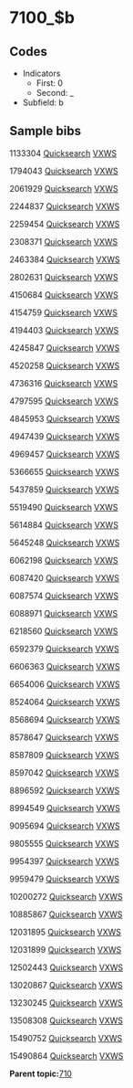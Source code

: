 # 7100\_$b

## Codes

-   Indicators
    -   First: 0
    -   Second: \_
-   Subfield: b

## Sample bibs

1133304 [Quicksearch](https://search.library.yale.edu/catalog/1133304) [VXWS](http://prodorbis.library.yale.edu:7014/vxws/GetHoldingsService?bibId=1133304)

1794043 [Quicksearch](https://search.library.yale.edu/catalog/1794043) [VXWS](http://prodorbis.library.yale.edu:7014/vxws/GetHoldingsService?bibId=1794043)

2061929 [Quicksearch](https://search.library.yale.edu/catalog/2061929) [VXWS](http://prodorbis.library.yale.edu:7014/vxws/GetHoldingsService?bibId=2061929)

2244837 [Quicksearch](https://search.library.yale.edu/catalog/2244837) [VXWS](http://prodorbis.library.yale.edu:7014/vxws/GetHoldingsService?bibId=2244837)

2259454 [Quicksearch](https://search.library.yale.edu/catalog/2259454) [VXWS](http://prodorbis.library.yale.edu:7014/vxws/GetHoldingsService?bibId=2259454)

2308371 [Quicksearch](https://search.library.yale.edu/catalog/2308371) [VXWS](http://prodorbis.library.yale.edu:7014/vxws/GetHoldingsService?bibId=2308371)

2463384 [Quicksearch](https://search.library.yale.edu/catalog/2463384) [VXWS](http://prodorbis.library.yale.edu:7014/vxws/GetHoldingsService?bibId=2463384)

2802631 [Quicksearch](https://search.library.yale.edu/catalog/2802631) [VXWS](http://prodorbis.library.yale.edu:7014/vxws/GetHoldingsService?bibId=2802631)

4150684 [Quicksearch](https://search.library.yale.edu/catalog/4150684) [VXWS](http://prodorbis.library.yale.edu:7014/vxws/GetHoldingsService?bibId=4150684)

4154759 [Quicksearch](https://search.library.yale.edu/catalog/4154759) [VXWS](http://prodorbis.library.yale.edu:7014/vxws/GetHoldingsService?bibId=4154759)

4194403 [Quicksearch](https://search.library.yale.edu/catalog/4194403) [VXWS](http://prodorbis.library.yale.edu:7014/vxws/GetHoldingsService?bibId=4194403)

4245847 [Quicksearch](https://search.library.yale.edu/catalog/4245847) [VXWS](http://prodorbis.library.yale.edu:7014/vxws/GetHoldingsService?bibId=4245847)

4520258 [Quicksearch](https://search.library.yale.edu/catalog/4520258) [VXWS](http://prodorbis.library.yale.edu:7014/vxws/GetHoldingsService?bibId=4520258)

4736316 [Quicksearch](https://search.library.yale.edu/catalog/4736316) [VXWS](http://prodorbis.library.yale.edu:7014/vxws/GetHoldingsService?bibId=4736316)

4797595 [Quicksearch](https://search.library.yale.edu/catalog/4797595) [VXWS](http://prodorbis.library.yale.edu:7014/vxws/GetHoldingsService?bibId=4797595)

4845953 [Quicksearch](https://search.library.yale.edu/catalog/4845953) [VXWS](http://prodorbis.library.yale.edu:7014/vxws/GetHoldingsService?bibId=4845953)

4947439 [Quicksearch](https://search.library.yale.edu/catalog/4947439) [VXWS](http://prodorbis.library.yale.edu:7014/vxws/GetHoldingsService?bibId=4947439)

4969457 [Quicksearch](https://search.library.yale.edu/catalog/4969457) [VXWS](http://prodorbis.library.yale.edu:7014/vxws/GetHoldingsService?bibId=4969457)

5366655 [Quicksearch](https://search.library.yale.edu/catalog/5366655) [VXWS](http://prodorbis.library.yale.edu:7014/vxws/GetHoldingsService?bibId=5366655)

5437859 [Quicksearch](https://search.library.yale.edu/catalog/5437859) [VXWS](http://prodorbis.library.yale.edu:7014/vxws/GetHoldingsService?bibId=5437859)

5519490 [Quicksearch](https://search.library.yale.edu/catalog/5519490) [VXWS](http://prodorbis.library.yale.edu:7014/vxws/GetHoldingsService?bibId=5519490)

5614884 [Quicksearch](https://search.library.yale.edu/catalog/5614884) [VXWS](http://prodorbis.library.yale.edu:7014/vxws/GetHoldingsService?bibId=5614884)

5645248 [Quicksearch](https://search.library.yale.edu/catalog/5645248) [VXWS](http://prodorbis.library.yale.edu:7014/vxws/GetHoldingsService?bibId=5645248)

6062198 [Quicksearch](https://search.library.yale.edu/catalog/6062198) [VXWS](http://prodorbis.library.yale.edu:7014/vxws/GetHoldingsService?bibId=6062198)

6087420 [Quicksearch](https://search.library.yale.edu/catalog/6087420) [VXWS](http://prodorbis.library.yale.edu:7014/vxws/GetHoldingsService?bibId=6087420)

6087574 [Quicksearch](https://search.library.yale.edu/catalog/6087574) [VXWS](http://prodorbis.library.yale.edu:7014/vxws/GetHoldingsService?bibId=6087574)

6088971 [Quicksearch](https://search.library.yale.edu/catalog/6088971) [VXWS](http://prodorbis.library.yale.edu:7014/vxws/GetHoldingsService?bibId=6088971)

6218560 [Quicksearch](https://search.library.yale.edu/catalog/6218560) [VXWS](http://prodorbis.library.yale.edu:7014/vxws/GetHoldingsService?bibId=6218560)

6592379 [Quicksearch](https://search.library.yale.edu/catalog/6592379) [VXWS](http://prodorbis.library.yale.edu:7014/vxws/GetHoldingsService?bibId=6592379)

6606363 [Quicksearch](https://search.library.yale.edu/catalog/6606363) [VXWS](http://prodorbis.library.yale.edu:7014/vxws/GetHoldingsService?bibId=6606363)

6654006 [Quicksearch](https://search.library.yale.edu/catalog/6654006) [VXWS](http://prodorbis.library.yale.edu:7014/vxws/GetHoldingsService?bibId=6654006)

8524064 [Quicksearch](https://search.library.yale.edu/catalog/8524064) [VXWS](http://prodorbis.library.yale.edu:7014/vxws/GetHoldingsService?bibId=8524064)

8568694 [Quicksearch](https://search.library.yale.edu/catalog/8568694) [VXWS](http://prodorbis.library.yale.edu:7014/vxws/GetHoldingsService?bibId=8568694)

8578647 [Quicksearch](https://search.library.yale.edu/catalog/8578647) [VXWS](http://prodorbis.library.yale.edu:7014/vxws/GetHoldingsService?bibId=8578647)

8587809 [Quicksearch](https://search.library.yale.edu/catalog/8587809) [VXWS](http://prodorbis.library.yale.edu:7014/vxws/GetHoldingsService?bibId=8587809)

8597042 [Quicksearch](https://search.library.yale.edu/catalog/8597042) [VXWS](http://prodorbis.library.yale.edu:7014/vxws/GetHoldingsService?bibId=8597042)

8896592 [Quicksearch](https://search.library.yale.edu/catalog/8896592) [VXWS](http://prodorbis.library.yale.edu:7014/vxws/GetHoldingsService?bibId=8896592)

8994549 [Quicksearch](https://search.library.yale.edu/catalog/8994549) [VXWS](http://prodorbis.library.yale.edu:7014/vxws/GetHoldingsService?bibId=8994549)

9095694 [Quicksearch](https://search.library.yale.edu/catalog/9095694) [VXWS](http://prodorbis.library.yale.edu:7014/vxws/GetHoldingsService?bibId=9095694)

9805555 [Quicksearch](https://search.library.yale.edu/catalog/9805555) [VXWS](http://prodorbis.library.yale.edu:7014/vxws/GetHoldingsService?bibId=9805555)

9954397 [Quicksearch](https://search.library.yale.edu/catalog/9954397) [VXWS](http://prodorbis.library.yale.edu:7014/vxws/GetHoldingsService?bibId=9954397)

9959479 [Quicksearch](https://search.library.yale.edu/catalog/9959479) [VXWS](http://prodorbis.library.yale.edu:7014/vxws/GetHoldingsService?bibId=9959479)

10200272 [Quicksearch](https://search.library.yale.edu/catalog/10200272) [VXWS](http://prodorbis.library.yale.edu:7014/vxws/GetHoldingsService?bibId=10200272)

10885867 [Quicksearch](https://search.library.yale.edu/catalog/10885867) [VXWS](http://prodorbis.library.yale.edu:7014/vxws/GetHoldingsService?bibId=10885867)

12031895 [Quicksearch](https://search.library.yale.edu/catalog/12031895) [VXWS](http://prodorbis.library.yale.edu:7014/vxws/GetHoldingsService?bibId=12031895)

12031899 [Quicksearch](https://search.library.yale.edu/catalog/12031899) [VXWS](http://prodorbis.library.yale.edu:7014/vxws/GetHoldingsService?bibId=12031899)

12502443 [Quicksearch](https://search.library.yale.edu/catalog/12502443) [VXWS](http://prodorbis.library.yale.edu:7014/vxws/GetHoldingsService?bibId=12502443)

13020867 [Quicksearch](https://search.library.yale.edu/catalog/13020867) [VXWS](http://prodorbis.library.yale.edu:7014/vxws/GetHoldingsService?bibId=13020867)

13230245 [Quicksearch](https://search.library.yale.edu/catalog/13230245) [VXWS](http://prodorbis.library.yale.edu:7014/vxws/GetHoldingsService?bibId=13230245)

13508308 [Quicksearch](https://search.library.yale.edu/catalog/13508308) [VXWS](http://prodorbis.library.yale.edu:7014/vxws/GetHoldingsService?bibId=13508308)

15490752 [Quicksearch](https://search.library.yale.edu/catalog/15490752) [VXWS](http://prodorbis.library.yale.edu:7014/vxws/GetHoldingsService?bibId=15490752)

15490864 [Quicksearch](https://search.library.yale.edu/catalog/15490864) [VXWS](http://prodorbis.library.yale.edu:7014/vxws/GetHoldingsService?bibId=15490864)

**Parent topic:**[710](../../tags/710/710.md)

